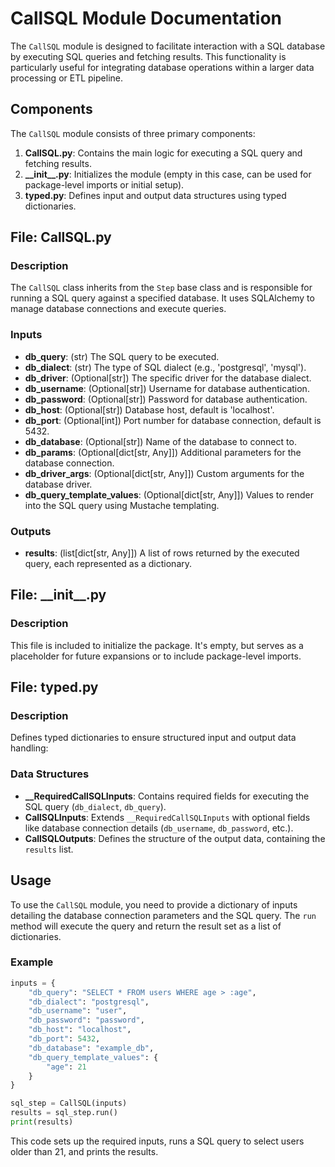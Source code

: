 # CallSQL Module Documentation

The `CallSQL` module is designed to facilitate interaction with a SQL database by executing SQL queries and fetching results. This functionality is particularly useful for integrating database operations within a larger data processing or ETL pipeline.

## Components

The `CallSQL` module consists of three primary components:

1. **CallSQL.py**: Contains the main logic for executing a SQL query and fetching results.
2. **\_\_init\_\_.py**: Initializes the module (empty in this case, can be used for package-level imports or initial setup).
3. **typed.py**: Defines input and output data structures using typed dictionaries.

## File: CallSQL.py

### Description

The `CallSQL` class inherits from the `Step` base class and is responsible for running a SQL query against a specified database. It uses SQLAlchemy to manage database connections and execute queries.

### Inputs

- **db_query**: (str) The SQL query to be executed.
- **db_dialect**: (str) The type of SQL dialect (e.g., 'postgresql', 'mysql').
- **db_driver**: (Optional[str]) The specific driver for the database dialect.
- **db_username**: (Optional[str]) Username for database authentication.
- **db_password**: (Optional[str]) Password for database authentication.
- **db_host**: (Optional[str]) Database host, default is 'localhost'.
- **db_port**: (Optional[int]) Port number for database connection, default is 5432.
- **db_database**: (Optional[str]) Name of the database to connect to.
- **db_params**: (Optional[dict[str, Any]]) Additional parameters for the database connection.
- **db_driver_args**: (Optional[dict[str, Any]]) Custom arguments for the database driver.
- **db_query_template_values**: (Optional[dict[str, Any]]) Values to render into the SQL query using Mustache templating.

### Outputs

- **results**: (list[dict[str, Any]]) A list of rows returned by the executed query, each represented as a dictionary.

## File: \_\_init\_\_.py

### Description

This file is included to initialize the package. It's empty, but serves as a placeholder for future expansions or to include package-level imports.

## File: typed.py

### Description

Defines typed dictionaries to ensure structured input and output data handling:

### Data Structures

- **__RequiredCallSQLInputs**: Contains required fields for executing the SQL query (`db_dialect`, `db_query`).
- **CallSQLInputs**: Extends `__RequiredCallSQLInputs` with optional fields like database connection details (`db_username`, `db_password`, etc.).
- **CallSQLOutputs**: Defines the structure of the output data, containing the `results` list.

## Usage

To use the `CallSQL` module, you need to provide a dictionary of inputs detailing the database connection parameters and the SQL query. The `run` method will execute the query and return the result set as a list of dictionaries.

### Example

```python
inputs = {
    "db_query": "SELECT * FROM users WHERE age > :age",
    "db_dialect": "postgresql",
    "db_username": "user",
    "db_password": "password",
    "db_host": "localhost",
    "db_port": 5432,
    "db_database": "example_db",
    "db_query_template_values": {
        "age": 21
    }
}

sql_step = CallSQL(inputs)
results = sql_step.run()
print(results)
```

This code sets up the required inputs, runs a SQL query to select users older than 21, and prints the results.
